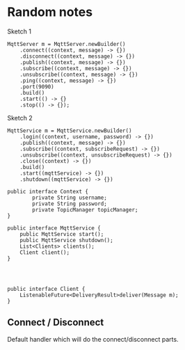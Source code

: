 # Random notes

Sketch 1

    MqttServer m = MqttServer.newBuilder()
        .connect((context, message) -> {})
        .disconnect((context, message) -> {})
        .publish((context, message) -> {})
        .subscribe((context, message) -> {})
        .unsubscribe((context, message) -> {})
        .ping((context, message) -> {})
        .port(9090)
        .build()
        .start(() -> {}
        .stop(() -> {});

Sketch 2

    MqttService m = MqttService.newBuilder()
	    .login((context, username, password) -> {})
        .publish((context, message) -> {})
		.subscribe((context, subscribeRequest) -> {})
		.unsubscribe((context, unsubscribeRequest) -> {})
		.close((context) -> {})
		.build()
		.start((mqttService) -> {})
        .shutdown((mqttService) -> {})

    public interface Context {
            private String username;
		    private String password;
			private TopicManager topicManager;
    }

    public interface MqttService {
        public MqttService start();
        public MqttService shutdown();
		List<Clients> clients();
		Client client();
    }




    public interface Client {
        ListenableFuture<DeliveryResult>deliver(Message m);
    }


## Connect / Disconnect

Default handler which will do the connect/disconnect parts.
